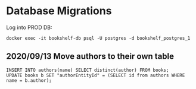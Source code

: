 # Database Migrations

Log into PROD DB:

```
docker exec -it bookshelf-db psql -U postgres -d bookshelf_postgres_1
```

## 2020/09/13 Move authors to their own table

```
INSERT INTO authors(name) SELECT distinct(author) FROM books;
UPDATE books b SET "authorEntityId" = (SELECT id from authors WHERE name = b.author);
```